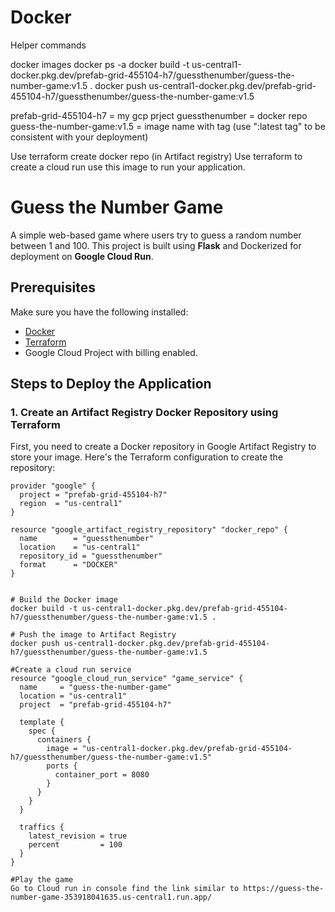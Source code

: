 # Docker

Helper commands

docker images
docker ps -a
docker build -t us-central1-docker.pkg.dev/prefab-grid-455104-h7/guessthenumber/guess-the-number-game:v1.5 .
docker push us-central1-docker.pkg.dev/prefab-grid-455104-h7/guessthenumber/guess-the-number-game:v1.5

prefab-grid-455104-h7 = my gcp prject
guessthenumber = docker repo
guess-the-number-game:v1.5 = image name with tag  (use ":latest tag" to be consistent with your deployment)

Use terraform create docker repo (in Artifact registry)
Use terraform to create a cloud run use this image to run your application.

# Guess the Number Game

A simple web-based game where users try to guess a random number between 1 and 100. This project is built using **Flask** and Dockerized for deployment on **Google Cloud Run**.

## Prerequisites

Make sure you have the following installed:

- [Docker](https://www.docker.com/get-started)
- [Terraform](https://www.terraform.io/downloads)
- Google Cloud Project with billing enabled.

## Steps to Deploy the Application

### 1. Create an Artifact Registry Docker Repository using Terraform

First, you need to create a Docker repository in Google Artifact Registry to store your image. Here's the Terraform configuration to create the repository:

```hcl
provider "google" {
  project = "prefab-grid-455104-h7"
  region  = "us-central1"
}

resource "google_artifact_registry_repository" "docker_repo" {
  name        = "guessthenumber"
  location    = "us-central1"
  repository_id = "guessthenumber"
  format      = "DOCKER"
}


# Build the Docker image
docker build -t us-central1-docker.pkg.dev/prefab-grid-455104-h7/guessthenumber/guess-the-number-game:v1.5 .

# Push the image to Artifact Registry
docker push us-central1-docker.pkg.dev/prefab-grid-455104-h7/guessthenumber/guess-the-number-game:v1.5

#Create a cloud run service
resource "google_cloud_run_service" "game_service" {
  name     = "guess-the-number-game"
  location = "us-central1"
  project  = "prefab-grid-455104-h7"

  template {
    spec {
      containers {
        image = "us-central1-docker.pkg.dev/prefab-grid-455104-h7/guessthenumber/guess-the-number-game:v1.5"
        ports {
          container_port = 8080
        }
      }
    }
  }

  traffics {
    latest_revision = true
    percent         = 100
  }
}

#Play the game
Go to Cloud run in console find the link similar to https://guess-the-number-game-353918041635.us-central1.run.app/

